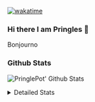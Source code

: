 [![wakatime](https://wakatime.com/badge/user/abd317df-612e-44b4-8787-15db7b574b2f.svg)](https://wakatime.com/@abd317df-612e-44b4-8787-15db7b574b2f)
### Hi there I am Pringles 👋

Bonjourno

### Github Stats
![PringlePot' Github Stats](https://github-readme-stats.vercel.app/api?username=PringlePot&show_icons=true&theme=dark&count_private=true)

<details>
  <summary>Detailed Stats</summary>
    
<!--START_SECTION:waka-->
![Code Time](http://img.shields.io/badge/Code%20Time-506%20hrs%2010%20mins-blue)

![Profile Views](http://img.shields.io/badge/Profile%20Views-2-blue)

![Lines of code](https://img.shields.io/badge/From%20Hello%20World%20I%27ve%20Written-124%20Thousand%20lines%20of%20code-blue)

**🐱 My GitHub Data** 

> 🏆 323 Contributions in the Year 2022
 > 
> 📦 91.0 kB Used in GitHub's Storage 
 > 
> 🚫 Not Opted to Hire
 > 
> 📜 10 Public Repositories 
 > 
> 🔑 12 Private Repositories  
 > 
**I'm an Early 🐤** 

```text
🌞 Morning    148 commits    ████░░░░░░░░░░░░░░░░░░░░░   16.54% 
🌆 Daytime    360 commits    ██████████░░░░░░░░░░░░░░░   40.22% 
🌃 Evening    387 commits    ██████████░░░░░░░░░░░░░░░   43.24% 
🌙 Night      0 commits      ░░░░░░░░░░░░░░░░░░░░░░░░░   0.0%

```
📅 **I'm Most Productive on Sunday** 

```text
Monday       178 commits    █████░░░░░░░░░░░░░░░░░░░░   19.89% 
Tuesday      74 commits     ██░░░░░░░░░░░░░░░░░░░░░░░   8.27% 
Wednesday    91 commits     ██░░░░░░░░░░░░░░░░░░░░░░░   10.17% 
Thursday     129 commits    ███░░░░░░░░░░░░░░░░░░░░░░   14.41% 
Friday       76 commits     ██░░░░░░░░░░░░░░░░░░░░░░░   8.49% 
Saturday     154 commits    ████░░░░░░░░░░░░░░░░░░░░░   17.21% 
Sunday       193 commits    █████░░░░░░░░░░░░░░░░░░░░   21.56%

```


📊 **This Week I Spent My Time On** 

```text
⌚︎ Time Zone: Europe/Amsterdam

💬 Programming Languages: 
TypeScript               6 hrs 40 mins       ███████████████░░░░░░░░░░   61.06% 
Other                    2 hrs 55 mins       ██████░░░░░░░░░░░░░░░░░░░   26.85% 
Prisma                   21 mins             ░░░░░░░░░░░░░░░░░░░░░░░░░   3.24% 
Text                     16 mins             ░░░░░░░░░░░░░░░░░░░░░░░░░   2.5% 
JSON                     15 mins             ░░░░░░░░░░░░░░░░░░░░░░░░░   2.37%

🔥 Editors: 
WebStorm                 7 hrs 35 mins       █████████████████░░░░░░░░   69.47% 
VS Code                  3 hrs 14 mins       ███████░░░░░░░░░░░░░░░░░░   29.62% 
GoLand                   5 mins              ░░░░░░░░░░░░░░░░░░░░░░░░░   0.91%

🐱‍💻 Projects: 
rest_api                 4 hrs 13 mins       █████████░░░░░░░░░░░░░░░░   38.61% 
prisma-test              3 hrs 29 mins       ████████░░░░░░░░░░░░░░░░░   31.98% 
editor                   1 hr 27 mins        ███░░░░░░░░░░░░░░░░░░░░░░   13.29% 
Backend                  1 hr 6 mins         ██░░░░░░░░░░░░░░░░░░░░░░░   10.17% 
lunar-lib                27 mins             █░░░░░░░░░░░░░░░░░░░░░░░░   4.26%

💻 Operating System: 
Windows                  10 hrs 55 mins      █████████████████████████   100.0%

```

**I Mostly Code in Java** 

```text
Java                     9 repos             ███████████░░░░░░░░░░░░░░   47.37% 
JavaScript               2 repos             ██░░░░░░░░░░░░░░░░░░░░░░░   10.53% 
TypeScript               2 repos             ██░░░░░░░░░░░░░░░░░░░░░░░   10.53% 
HTML                     2 repos             ██░░░░░░░░░░░░░░░░░░░░░░░   10.53% 
Python                   1 repo              █░░░░░░░░░░░░░░░░░░░░░░░░   5.26%

```


**Timeline**

![Chart not found](https://raw.githubusercontent.com/PringlePot/PringlePot/main/charts/bar_graph.png) 


 Last Updated on 09/05/2022 01:04:12 UTC
<!--END_SECTION:waka-->

</details>
